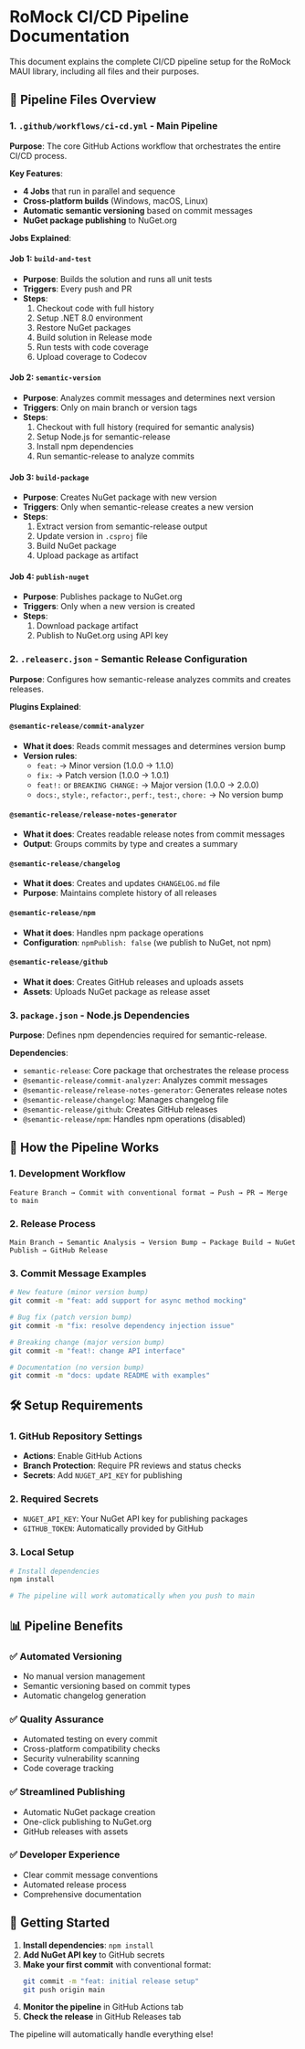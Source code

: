 # RoMock CI/CD Pipeline Documentation

This document explains the complete CI/CD pipeline setup for the RoMock MAUI library, including all files and their purposes.

## 📁 Pipeline Files Overview

### 1. `.github/workflows/ci-cd.yml` - Main Pipeline
**Purpose**: The core GitHub Actions workflow that orchestrates the entire CI/CD process.

**Key Features**:
- **4 Jobs** that run in parallel and sequence
- **Cross-platform builds** (Windows, macOS, Linux)
- **Automatic semantic versioning** based on commit messages
- **NuGet package publishing** to NuGet.org

**Jobs Explained**:

#### Job 1: `build-and-test`
- **Purpose**: Builds the solution and runs all unit tests
- **Triggers**: Every push and PR
- **Steps**:
  1. Checkout code with full history
  2. Setup .NET 8.0 environment
  3. Restore NuGet packages
  4. Build solution in Release mode
  5. Run tests with code coverage
  6. Upload coverage to Codecov

#### Job 2: `semantic-version`
- **Purpose**: Analyzes commit messages and determines next version
- **Triggers**: Only on main branch or version tags
- **Steps**:
  1. Checkout with full history (required for semantic analysis)
  2. Setup Node.js for semantic-release
  3. Install npm dependencies
  4. Run semantic-release to analyze commits

#### Job 3: `build-package`
- **Purpose**: Creates NuGet package with new version
- **Triggers**: Only when semantic-release creates a new version
- **Steps**:
  1. Extract version from semantic-release output
  2. Update version in `.csproj` file
  3. Build NuGet package
  4. Upload package as artifact

#### Job 4: `publish-nuget`
- **Purpose**: Publishes package to NuGet.org
- **Triggers**: Only when a new version is created
- **Steps**:
  1. Download package artifact
  2. Publish to NuGet.org using API key



### 2. `.releaserc.json` - Semantic Release Configuration
**Purpose**: Configures how semantic-release analyzes commits and creates releases.

**Plugins Explained**:

#### `@semantic-release/commit-analyzer`
- **What it does**: Reads commit messages and determines version bump
- **Version rules**:
  - `feat:` → Minor version (1.0.0 → 1.1.0)
  - `fix:` → Patch version (1.0.0 → 1.0.1)
  - `feat!:` or `BREAKING CHANGE:` → Major version (1.0.0 → 2.0.0)
  - `docs:`, `style:`, `refactor:`, `perf:`, `test:`, `chore:` → No version bump

#### `@semantic-release/release-notes-generator`
- **What it does**: Creates readable release notes from commit messages
- **Output**: Groups commits by type and creates a summary

#### `@semantic-release/changelog`
- **What it does**: Creates and updates `CHANGELOG.md` file
- **Purpose**: Maintains complete history of all releases

#### `@semantic-release/npm`
- **What it does**: Handles npm package operations
- **Configuration**: `npmPublish: false` (we publish to NuGet, not npm)



#### `@semantic-release/github`
- **What it does**: Creates GitHub releases and uploads assets
- **Assets**: Uploads NuGet package as release asset

### 3. `package.json` - Node.js Dependencies
**Purpose**: Defines npm dependencies required for semantic-release.

**Dependencies**:
- `semantic-release`: Core package that orchestrates the release process
- `@semantic-release/commit-analyzer`: Analyzes commit messages
- `@semantic-release/release-notes-generator`: Generates release notes
- `@semantic-release/changelog`: Manages changelog file
- `@semantic-release/github`: Creates GitHub releases
- `@semantic-release/npm`: Handles npm operations (disabled)

## 🔄 How the Pipeline Works

### 1. Development Workflow
```
Feature Branch → Commit with conventional format → Push → PR → Merge to main
```

### 2. Release Process
```
Main Branch → Semantic Analysis → Version Bump → Package Build → NuGet Publish → GitHub Release
```

### 3. Commit Message Examples
```bash
# New feature (minor version bump)
git commit -m "feat: add support for async method mocking"

# Bug fix (patch version bump)
git commit -m "fix: resolve dependency injection issue"

# Breaking change (major version bump)
git commit -m "feat!: change API interface"

# Documentation (no version bump)
git commit -m "docs: update README with examples"
```

## 🛠️ Setup Requirements

### 1. GitHub Repository Settings
- **Actions**: Enable GitHub Actions
- **Branch Protection**: Require PR reviews and status checks
- **Secrets**: Add `NUGET_API_KEY` for publishing

### 2. Required Secrets
- `NUGET_API_KEY`: Your NuGet API key for publishing packages
- `GITHUB_TOKEN`: Automatically provided by GitHub

### 3. Local Setup
```bash
# Install dependencies
npm install

# The pipeline will work automatically when you push to main
```

## 📊 Pipeline Benefits

### ✅ **Automated Versioning**
- No manual version management
- Semantic versioning based on commit types
- Automatic changelog generation

### ✅ **Quality Assurance**
- Automated testing on every commit
- Cross-platform compatibility checks
- Security vulnerability scanning
- Code coverage tracking

### ✅ **Streamlined Publishing**
- Automatic NuGet package creation
- One-click publishing to NuGet.org
- GitHub releases with assets

### ✅ **Developer Experience**
- Clear commit message conventions
- Automated release process
- Comprehensive documentation

## 🚀 Getting Started

1. **Install dependencies**: `npm install`
2. **Add NuGet API key** to GitHub secrets
3. **Make your first commit** with conventional format:
   ```bash
   git commit -m "feat: initial release setup"
   git push origin main
   ```
4. **Monitor the pipeline** in GitHub Actions tab
5. **Check the release** in GitHub Releases tab

The pipeline will automatically handle everything else! 